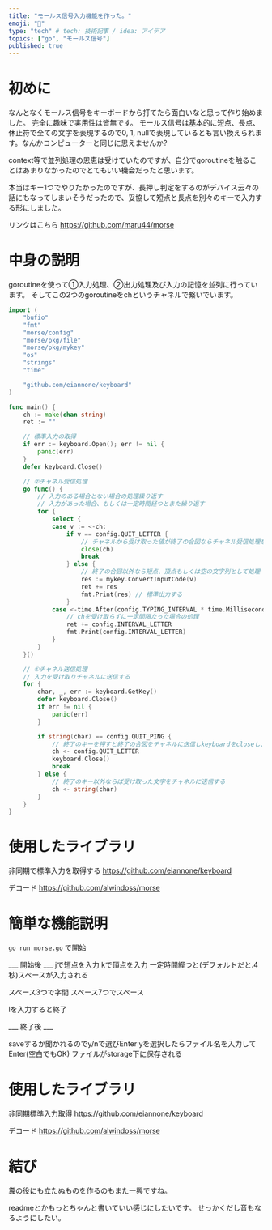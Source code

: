 ```yaml
---
title: "モールス信号入力機能を作った。"
emoji: "🐾"
type: "tech" # tech: 技術記事 / idea: アイデア
topics: ["go", "モールス信号"]
published: true
---
```


# 初めに
なんとなくモールス信号をキーボードから打てたら面白いなと思って作り始めました。
完全に趣味で実用性は皆無です。
モールス信号は基本的に短点、長点、休止符で全ての文字を表現するので0, 1, nullで表現しているとも言い換えられます。なんかコンピューターと同じに思えませんか?

context等で並列処理の恩恵は受けていたのですが、自分でgoroutineを触ることはあまりなかったのでとてもいい機会だったと思います。

本当はキー1つでやりたかったのですが、長押し判定をするのがデバイス云々の話にもなってしまいそうだったので、妥協して短点と長点を別々のキーで入力する形にしました。

リンクはこちら
https://github.com/maru44/morse

# 中身の説明

goroutineを使って①入力処理、②出力処理及び入力の記憶を並列に行っています。
そしてこの2つのgoroutineをchというチャネルで繋いでいます。

```go:morse.go
import (
	"bufio"
	"fmt"
	"morse/config"
	"morse/pkg/file"
	"morse/pkg/mykey"
	"os"
	"strings"
	"time"

	"github.com/eiannone/keyboard"
)

func main() {
	ch := make(chan string)
	ret := ""

	// 標準入力の取得
	if err := keyboard.Open(); err != nil {
		panic(err)
	}
	defer keyboard.Close()

	// ②チャネル受信処理
	go func() {
		// 入力のある場合とない場合の処理繰り返す
		// 入力があった場合、もしくは一定時間経つとまた繰り返す
		for {
			select {
			case v := <-ch:
				if v == config.QUIT_LETTER {
					// チャネルから受け取った値が終了の合図ならチャネル受信処理を終了させる
					close(ch)
					break
				} else {
					// 終了の合図以外なら短点、頂点もしくは空の文字列として処理
					res := mykey.ConvertInputCode(v)
					ret += res
					fmt.Print(res) // 標準出力する
				}
			case <-time.After(config.TYPING_INTERVAL * time.Millisecond):
				// chを受け取らずに一定間隔たった場合の処理
				ret += config.INTERVAL_LETTER
				fmt.Print(config.INTERVAL_LETTER)
			}
		}
	}()

	// ①チャネル送信処理
	// 入力を受け取りチャネルに送信する
	for {
		char, _, err := keyboard.GetKey()
		defer keyboard.Close()
		if err != nil {
			panic(err)
		}

		if string(char) == config.QUIT_PING {
			// 終了のキーを押すと終了の合図をチャネルに送信しkeyboardをcloseし、入力処理を終了させる
			ch <- config.QUIT_LETTER
			keyboard.Close()
			break
		} else {
			// 終了のキー以外ならば受け取った文字をチャネルに送信する
			ch <- string(char)
		}
	}
}
```

# 使用したライブラリ

非同期で標準入力を取得する
https://github.com/eiannone/keyboard

デコード
https://github.com/alwindoss/morse

# 簡単な機能説明

`go run morse.go`
で開始

___ 開始後 ___
jで短点を入力
kで頂点を入力
一定時間経つと(デフォルトだと.4秒)スペースが入力される

スペース3つで字間
スペース7つでスペース

lを入力すると終了

___ 終了後 ___

saveするか聞かれるのでy/nで選びEnter
yを選択したらファイル名を入力してEnter(空白でもOK)
ファイルがstorage下に保存される

# 使用したライブラリ

非同期標準入力取得
https://github.com/eiannone/keyboard

デコード
https://github.com/alwindoss/morse


# 結び

糞の役にも立たぬものを作るのもまた一興ですね。

readmeとかもっとちゃんと書いていい感じにしたいです。
せっかくだし音もなるようにしたい。
